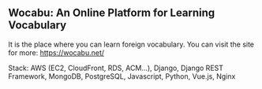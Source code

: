 ## Wocabu: An Online Platform for Learning Vocabulary
It is the place where you can learn foreign vocabulary. You can visit the site for more: https://wocabu.net/

Stack: AWS (EC2, CloudFront, RDS, ACM...), Django, Django REST Framework, MongoDB, PostgreSQL, Javascript, Python, Vue.js, Nginx